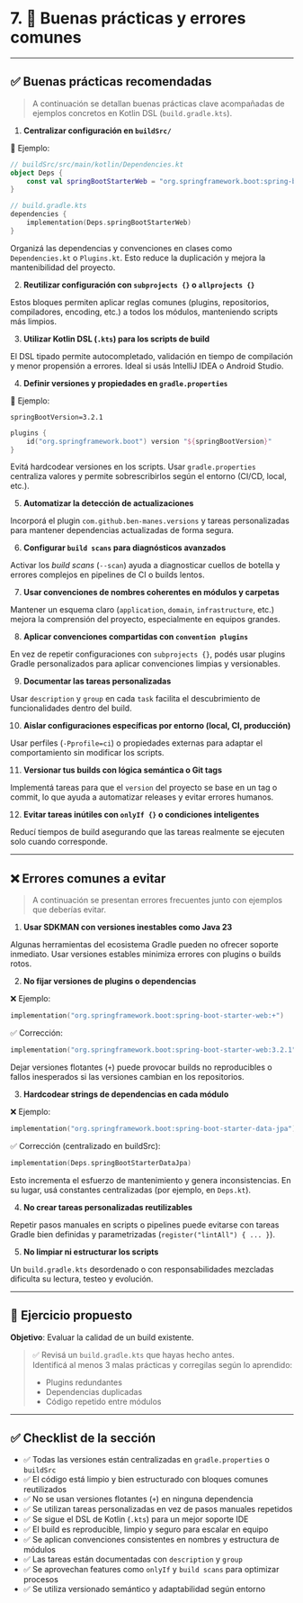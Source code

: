 
# 7. 🧠 Buenas prácticas y errores comunes

---

## ✅ Buenas prácticas recomendadas

> A continuación se detallan buenas prácticas clave acompañadas de ejemplos concretos en Kotlin DSL (`build.gradle.kts`).

1. **Centralizar configuración en `buildSrc/`**

📌 Ejemplo:

```kotlin
// buildSrc/src/main/kotlin/Dependencies.kt
object Deps {
    const val springBootStarterWeb = "org.springframework.boot:spring-boot-starter-web"
}

// build.gradle.kts
dependencies {
    implementation(Deps.springBootStarterWeb)
}
```

Organizá las dependencias y convenciones en clases como `Dependencies.kt` o `Plugins.kt`. Esto reduce la duplicación y mejora la mantenibilidad del proyecto.

2. **Reutilizar configuración con `subprojects {}` o `allprojects {}`**

Estos bloques permiten aplicar reglas comunes (plugins, repositorios, compiladores, encoding, etc.) a todos los módulos, manteniendo scripts más limpios.

3. **Utilizar Kotlin DSL (`.kts`) para los scripts de build**

El DSL tipado permite autocompletado, validación en tiempo de compilación y menor propensión a errores. Ideal si usás IntelliJ IDEA o Android Studio.

4. **Definir versiones y propiedades en `gradle.properties`**

📌 Ejemplo:

```properties
springBootVersion=3.2.1
```

```kotlin
plugins {
    id("org.springframework.boot") version "${springBootVersion}"
}
```

Evitá hardcodear versiones en los scripts. Usar `gradle.properties` centraliza valores y permite sobrescribirlos según el entorno (CI/CD, local, etc.).

5. **Automatizar la detección de actualizaciones**

Incorporá el plugin `com.github.ben-manes.versions` y tareas personalizadas para mantener dependencias actualizadas de forma segura.

6. **Configurar `build scans` para diagnósticos avanzados**

Activar los *build scans* (`--scan`) ayuda a diagnosticar cuellos de botella y errores complejos en pipelines de CI o builds lentos.

7. **Usar convenciones de nombres coherentes en módulos y carpetas**

Mantener un esquema claro (`application`, `domain`, `infrastructure`, etc.) mejora la comprensión del proyecto, especialmente en equipos grandes.

8. **Aplicar convenciones compartidas con `convention plugins`**

En vez de repetir configuraciones con `subprojects {}`, podés usar plugins Gradle personalizados para aplicar convenciones limpias y versionables.

9. **Documentar las tareas personalizadas**

Usar `description` y `group` en cada `task` facilita el descubrimiento de funcionalidades dentro del build.

10. **Aislar configuraciones específicas por entorno (local, CI, producción)**

Usar perfiles (`-Pprofile=ci`) o propiedades externas para adaptar el comportamiento sin modificar los scripts.

11. **Versionar tus builds con lógica semántica o Git tags**

Implementá tareas para que el `version` del proyecto se base en un tag o commit, lo que ayuda a automatizar releases y evitar errores humanos.

12. **Evitar tareas inútiles con `onlyIf {}` o condiciones inteligentes**

Reducí tiempos de build asegurando que las tareas realmente se ejecuten solo cuando corresponde.

---

## ❌ Errores comunes a evitar

> A continuación se presentan errores frecuentes junto con ejemplos que deberías evitar.

1. **Usar SDKMAN con versiones inestables como Java 23**

Algunas herramientas del ecosistema Gradle pueden no ofrecer soporte inmediato. Usar versiones estables minimiza errores con plugins o builds rotos.

2. **No fijar versiones de plugins o dependencias**

❌ Ejemplo:

```kotlin
implementation("org.springframework.boot:spring-boot-starter-web:+")
```

✅ Corrección:

```kotlin
implementation("org.springframework.boot:spring-boot-starter-web:3.2.1")
```

Dejar versiones flotantes (`+`) puede provocar builds no reproducibles o fallos inesperados si las versiones cambian en los repositorios.

3. **Hardcodear strings de dependencias en cada módulo**

❌ Ejemplo:

```kotlin
implementation("org.springframework.boot:spring-boot-starter-data-jpa")
```

✅ Corrección (centralizado en buildSrc):

```kotlin
implementation(Deps.springBootStarterDataJpa)
```

Esto incrementa el esfuerzo de mantenimiento y genera inconsistencias. En su lugar, usá constantes centralizadas (por ejemplo, en `Deps.kt`).

4. **No crear tareas personalizadas reutilizables**

Repetir pasos manuales en scripts o pipelines puede evitarse con tareas Gradle bien definidas y parametrizadas (`register("lintAll") { ... }`).

5. **No limpiar ni estructurar los scripts**

Un `build.gradle.kts` desordenado o con responsabilidades mezcladas dificulta su lectura, testeo y evolución.

---

## 🧠 Ejercicio propuesto

**Objetivo**: Evaluar la calidad de un build existente.

> ✅ Revisá un `build.gradle.kts` que hayas hecho antes.  
> Identificá al menos 3 malas prácticas y corregilas según lo aprendido:
> - Plugins redundantes
> - Dependencias duplicadas
> - Código repetido entre módulos

---

## ✅ Checklist de la sección

- ✅ Todas las versiones están centralizadas en `gradle.properties` o `buildSrc`
- ✅ El código está limpio y bien estructurado con bloques comunes reutilizados
- ✅ No se usan versiones flotantes (`+`) en ninguna dependencia
- ✅ Se utilizan tareas personalizadas en vez de pasos manuales repetidos
- ✅ Se sigue el DSL de Kotlin (`.kts`) para un mejor soporte IDE
- ✅ El build es reproducible, limpio y seguro para escalar en equipo
- ✅ Se aplican convenciones consistentes en nombres y estructura de módulos
- ✅ Las tareas están documentadas con `description` y `group`
- ✅ Se aprovechan features como `onlyIf` y `build scans` para optimizar procesos
- ✅ Se utiliza versionado semántico y adaptabilidad según entorno